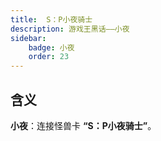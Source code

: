 ```yaml
---
title: 	S：P小夜骑士
description: 游戏王黑话——小夜
sidebar:
    badge: 小夜
    order: 23
---
```


## 含义

**小夜**：连接怪兽卡 **“S：P小夜骑士”**。
